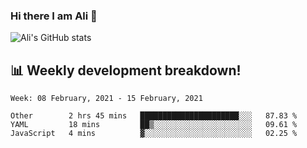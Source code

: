### Hi there I am Ali 👋

<!-- See https://github.com/anuraghazra/github-readme-stats -->
![Ali's GitHub stats](https://github-readme-stats.vercel.app/api?username=crunchtime-ali&show_icons=true&bg_color=20,d86b4f,875491&text_color=fff&icon_color=ddd&title_color=ddd)

## 📊 **Weekly development breakdown!**
<!--START_SECTION:waka-->
```text
Week: 08 February, 2021 - 15 February, 2021

Other        2 hrs 45 mins   ██████████████████████░░░   87.83 % 
YAML         18 mins         ██▒░░░░░░░░░░░░░░░░░░░░░░   09.61 % 
JavaScript   4 mins          ▓░░░░░░░░░░░░░░░░░░░░░░░░   02.25 % 
```
<!--END_SECTION:waka-->

